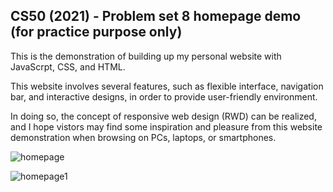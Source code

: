 ## CS50 (2021) - Problem set 8 homepage demo (for practice purpose only)
This is the demonstration of building up my personal website with JavaScrpt, CSS, and HTML.

This website involves several features, such as flexible interface, navigation bar, and interactive designs, in order to provide user-friendly environment.

In doing so, the concept of responsive web design (RWD) can be realized, and I hope vistors may find some inspiration and pleasure from this website demonstration when browsing on PCs, laptops, or smartphones.

![homepage](https://user-images.githubusercontent.com/92590630/193330299-4eee9602-9339-47d8-bc6e-047b58e27d90.gif)

![homepage1](https://user-images.githubusercontent.com/92590630/193336650-a55633ea-c4c0-4026-84be-e2abdcde04ca.gif)
